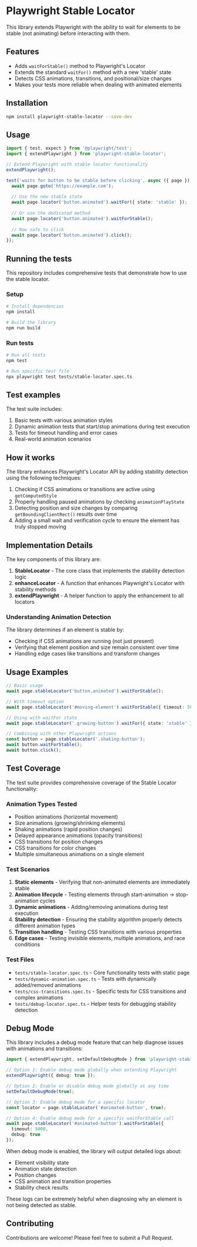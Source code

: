 # Playwright Stable Locator

This library extends Playwright with the ability to wait for elements to be stable (not animating) before interacting with them.

## Features

- Adds `waitForStable()` method to Playwright's Locator
- Extends the standard `waitFor()` method with a new 'stable' state
- Detects CSS animations, transitions, and positional/size changes
- Makes your tests more reliable when dealing with animated elements

## Installation

```bash
npm install playwright-stable-locator --save-dev
```

## Usage

```typescript
import { test, expect } from '@playwright/test';
import { extendPlaywright } from 'playwright-stable-locator';

// Extend Playwright with stable locator functionality
extendPlaywright();

test('waits for button to be stable before clicking', async ({ page }) => {
  await page.goto('https://example.com');
  
  // Use the new stable state
  await page.locator('button.animated').waitFor({ state: 'stable' });
  
  // Or use the dedicated method
  await page.locator('button.animated').waitForStable();
  
  // Now safe to click
  await page.locator('button.animated').click();
});
```

## Running the tests

This repository includes comprehensive tests that demonstrate how to use the stable locator.

### Setup

```bash
# Install dependencies
npm install

# Build the library
npm run build
```

### Run tests

```bash
# Run all tests
npm test

# Run specific test file
npx playwright test tests/stable-locator.spec.ts
```

## Test examples

The test suite includes:

1. Basic tests with various animation styles
2. Dynamic animation tests that start/stop animations during test execution
3. Tests for timeout handling and error cases
4. Real-world animation scenarios

## How it works

The library enhances Playwright's Locator API by adding stability detection using the following techniques:

1. Checking if CSS animations or transitions are active using `getComputedStyle`
2. Properly handling paused animations by checking `animationPlayState`
3. Detecting position and size changes by comparing `getBoundingClientRect()` results over time
4. Adding a small wait and verification cycle to ensure the element has truly stopped moving

## Implementation Details

The key components of this library are:

1. **StableLocator** - The core class that implements the stability detection logic
2. **enhanceLocator** - A function that enhances Playwright's Locator with stability methods
3. **extendPlaywright** - A helper function to apply the enhancement to all locators

### Understanding Animation Detection

The library determines if an element is stable by:
- Checking if CSS animations are running (not just present)
- Verifying that element position and size remain consistent over time
- Handling edge cases like transitions and transform changes

## Usage Examples

```typescript
// Basic usage
await page.stableLocator('button.animated').waitForStable();

// With timeout option
await page.stableLocator('#moving-element').waitForStable({ timeout: 5000 });

// Using with waitFor state
await page.stableLocator('.growing-button').waitFor({ state: 'stable' });

// Combining with other Playwright actions
const button = page.stableLocator('.shaking-button');
await button.waitForStable();
await button.click();
```

## Test Coverage

The test suite provides comprehensive coverage of the Stable Locator functionality:

### Animation Types Tested
- Position animations (horizontal movement)
- Size animations (growing/shrinking elements)
- Shaking animations (rapid position changes)
- Delayed appearance animations (opacity transitions)
- CSS transitions for position changes
- CSS transitions for color changes
- Multiple simultaneous animations on a single element

### Test Scenarios
1. **Static elements** - Verifying that non-animated elements are immediately stable
2. **Animation lifecycle** - Testing elements through start-animation → stop-animation cycles
3. **Dynamic animations** - Adding/removing animations during test execution
4. **Stability detection** - Ensuring the stability algorithm properly detects different animation types
5. **Transition handling** - Testing CSS transitions with various properties
6. **Edge cases** - Testing invisible elements, multiple animations, and race conditions

### Test Files
- `tests/stable-locator.spec.ts` - Core functionality tests with static page
- `tests/dynamic-animation.spec.ts` - Tests with dynamically added/removed animations
- `tests/css-transitions.spec.ts` - Specific tests for CSS transitions and complex animations
- `tests/debug-locator.spec.ts` - Helper tests for debugging stability detection

## Debug Mode

This library includes a debug mode feature that can help diagnose issues with animations and transitions:

```typescript
import { extendPlaywright, setDefaultDebugMode } from 'playwright-stable-locator';

// Option 1: Enable debug mode globally when extending Playwright
extendPlaywright({ debug: true });

// Option 2: Enable or disable debug mode globally at any time
setDefaultDebugMode(true);

// Option 3: Enable debug mode for a specific locator
const locator = page.stableLocator('#animated-button', true);

// Option 4: Enable debug mode for a specific waitForStable call
await page.stableLocator('#animated-button').waitForStable({ 
  timeout: 5000,
  debug: true
});
```

When debug mode is enabled, the library will output detailed logs about:
- Element visibility state
- Animation state detection
- Position changes
- CSS animation and transition properties
- Stability check results

These logs can be extremely helpful when diagnosing why an element is not being detected as stable.

## Contributing

Contributions are welcome! Please feel free to submit a Pull Request.